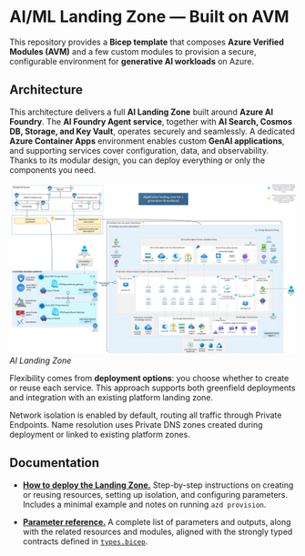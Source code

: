 # AI/ML Landing Zone — Built on AVM

This repository provides a **Bicep template** that composes **Azure Verified Modules (AVM)** and a few custom modules to provision a secure, configurable environment for **generative AI workloads** on Azure.

## Architecture

 This architecture delivers a full **AI Landing Zone** built around **Azure AI Foundry**. The **AI Foundry Agent service**, together with **AI Search, Cosmos DB, Storage, and Key Vault**, operates securely and seamlessly. A dedicated **Azure Container Apps** environment enables custom **GenAI applications**, and supporting services cover configuration, data, and observability. Thanks to its modular design, you can deploy everything or only the components you need.

![Architecture](./docs/architecture.png)
*AI Landing Zone*

Flexibility comes from **deployment options**: you choose whether to create or reuse each service. This approach supports both greenfield deployments and integration with an existing platform landing zone.

Network isolation is enabled by default, routing all traffic through Private Endpoints. Name resolution uses Private DNS zones created during deployment or linked to existing platform zones.

## Documentation

* [**How to deploy the Landing Zone.**](./docs/how_to_use.md)
  Step-by-step instructions on creating or reusing resources, setting up isolation, and configuring parameters. Includes a minimal example and notes on running `azd provision`.

* [**Parameter reference.**](./docs/parameters.md)
  A complete list of parameters and outputs, along with the related resources and modules, aligned with the strongly typed contracts defined in [`types.bicep`](./infra/common/types.bicep).
